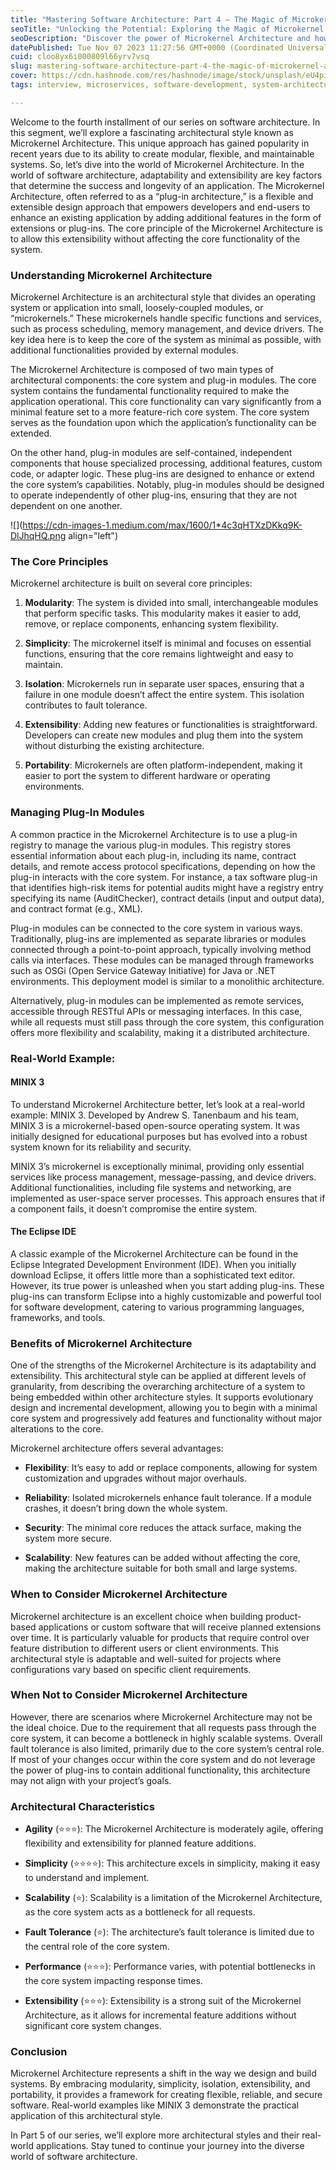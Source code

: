 ```yaml
---
title: "Mastering Software Architecture: Part 4 — The Magic of Microkernel Architecture"
seoTitle: "Unlocking the Potential: Exploring the Magic of Microkernel Architectu"
seoDescription: "Discover the power of Microkernel Architecture and how it revolutionizes software design."
datePublished: Tue Nov 07 2023 11:27:56 GMT+0000 (Coordinated Universal Time)
cuid: cloo8yx6i000809l66yrv7vsq
slug: mastering-software-architecture-part-4-the-magic-of-microkernel-architecture
cover: https://cdn.hashnode.com/res/hashnode/image/stock/unsplash/eU4pipU_8HA/upload/bb53e4e5d721cacd5d08791d207f69f7.jpeg
tags: interview, microservices, software-development, system-architecture, system-design

---
```


Welcome to the fourth installment of our series on software architecture. In this segment, we’ll explore a fascinating architectural style known as Microkernel Architecture. This unique approach has gained popularity in recent years due to its ability to create modular, flexible, and maintainable systems. So, let’s dive into the world of Microkernel Architecture. In the world of software architecture, adaptability and extensibility are key factors that determine the success and longevity of an application. The Microkernel Architecture, often referred to as a “plug-in architecture,” is a flexible and extensible design approach that empowers developers and end-users to enhance an existing application by adding additional features in the form of extensions or plug-ins. The core principle of the Microkernel Architecture is to allow this extensibility without affecting the core functionality of the system.

### Understanding Microkernel Architecture

Microkernel Architecture is an architectural style that divides an operating system or application into small, loosely-coupled modules, or “microkernels.” These microkernels handle specific functions and services, such as process scheduling, memory management, and device drivers. The key idea here is to keep the core of the system as minimal as possible, with additional functionalities provided by external modules.

The Microkernel Architecture is composed of two main types of architectural components: the core system and plug-in modules. The core system contains the fundamental functionality required to make the application operational. This core functionality can vary significantly from a minimal feature set to a more feature-rich core system. The core system serves as the foundation upon which the application’s functionality can be extended.

On the other hand, plug-in modules are self-contained, independent components that house specialized processing, additional features, custom code, or adapter logic. These plug-ins are designed to enhance or extend the core system’s capabilities. Notably, plug-in modules should be designed to operate independently of other plug-ins, ensuring that they are not dependent on one another.

![](https://cdn-images-1.medium.com/max/1600/1*4c3qHTXzDKkq9K-DlJhqHQ.png align="left")

### The Core Principles

Microkernel architecture is built on several core principles:

1. **Modularity**: The system is divided into small, interchangeable modules that perform specific tasks. This modularity makes it easier to add, remove, or replace components, enhancing system flexibility.
    
2. **Simplicity**: The microkernel itself is minimal and focuses on essential functions, ensuring that the core remains lightweight and easy to maintain.
    
3. **Isolation**: Microkernels run in separate user spaces, ensuring that a failure in one module doesn’t affect the entire system. This isolation contributes to fault tolerance.
    
4. **Extensibility**: Adding new features or functionalities is straightforward. Developers can create new modules and plug them into the system without disturbing the existing architecture.
    
5. **Portability**: Microkernels are often platform-independent, making it easier to port the system to different hardware or operating environments.
    

### Managing Plug-In Modules

A common practice in the Microkernel Architecture is to use a plug-in registry to manage the various plug-in modules. This registry stores essential information about each plug-in, including its name, contract details, and remote access protocol specifications, depending on how the plug-in interacts with the core system. For instance, a tax software plug-in that identifies high-risk items for potential audits might have a registry entry specifying its name (AuditChecker), contract details (input and output data), and contract format (e.g., XML).

Plug-in modules can be connected to the core system in various ways. Traditionally, plug-ins are implemented as separate libraries or modules connected through a point-to-point approach, typically involving method calls via interfaces. These modules can be managed through frameworks such as OSGi (Open Service Gateway Initiative) for Java or .NET environments. This deployment model is similar to a monolithic architecture.

Alternatively, plug-in modules can be implemented as remote services, accessible through RESTful APIs or messaging interfaces. In this case, while all requests must still pass through the core system, this configuration offers more flexibility and scalability, making it a distributed architecture.

### Real-World Example: 

#### MINIX 3

To understand Microkernel Architecture better, let’s look at a real-world example: MINIX 3. Developed by Andrew S. Tanenbaum and his team, MINIX 3 is a microkernel-based open-source operating system. It was initially designed for educational purposes but has evolved into a robust system known for its reliability and security.

MINIX 3’s microkernel is exceptionally minimal, providing only essential services like process management, message-passing, and device drivers. Additional functionalities, including file systems and networking, are implemented as user-space server processes. This approach ensures that if a component fails, it doesn’t compromise the entire system.

#### The Eclipse IDE

A classic example of the Microkernel Architecture can be found in the Eclipse Integrated Development Environment (IDE). When you initially download Eclipse, it offers little more than a sophisticated text editor. However, its true power is unleashed when you start adding plug-ins. These plug-ins can transform Eclipse into a highly customizable and powerful tool for software development, catering to various programming languages, frameworks, and tools.

### Benefits of Microkernel Architecture

One of the strengths of the Microkernel Architecture is its adaptability and extensibility. This architectural style can be applied at different levels of granularity, from describing the overarching architecture of a system to being embedded within other architecture styles. It supports evolutionary design and incremental development, allowing you to begin with a minimal core system and progressively add features and functionality without major alterations to the core.

Microkernel architecture offers several advantages:

* **Flexibility**: It’s easy to add or replace components, allowing for system customization and upgrades without major overhauls.
    
* **Reliability**: Isolated microkernels enhance fault tolerance. If a module crashes, it doesn’t bring down the whole system.
    
* **Security**: The minimal core reduces the attack surface, making the system more secure.
    
* **Scalability**: New features can be added without affecting the core, making the architecture suitable for both small and large systems.
    

### When to Consider Microkernel Architecture

Microkernel architecture is an excellent choice when building product-based applications or custom software that will receive planned extensions over time. It is particularly valuable for products that require control over feature distribution to different users or client environments. This architectural style is adaptable and well-suited for projects where configurations vary based on specific client requirements.

### When Not to Consider Microkernel Architecture

However, there are scenarios where Microkernel Architecture may not be the ideal choice. Due to the requirement that all requests pass through the core system, it can become a bottleneck in highly scalable systems. Overall fault tolerance is also limited, primarily due to the core system’s central role. If most of your changes occur within the core system and do not leverage the power of plug-ins to contain additional functionality, this architecture may not align with your project’s goals.

### Architectural Characteristics

* **Agility** (⭐⭐⭐): The Microkernel Architecture is moderately agile, offering flexibility and extensibility for planned feature additions.
    
* **Simplicity** (⭐⭐⭐⭐): This architecture excels in simplicity, making it easy to understand and implement.
    
* **Scalability** (⭐): Scalability is a limitation of the Microkernel Architecture, as the core system acts as a bottleneck for all requests.
    
* **Fault Tolerance** (⭐): The architecture’s fault tolerance is limited due to the central role of the core system.
    
* **Performance** (⭐⭐⭐): Performance varies, with potential bottlenecks in the core system impacting response times.
    
* **Extensibility** (⭐⭐⭐): Extensibility is a strong suit of the Microkernel Architecture, as it allows for incremental feature additions without significant core system changes.
    

### Conclusion

Microkernel Architecture represents a shift in the way we design and build systems. By embracing modularity, simplicity, isolation, extensibility, and portability, it provides a framework for creating flexible, reliable, and secure software. Real-world examples like MINIX 3 demonstrate the practical application of this architectural style.

In Part 5 of our series, we’ll explore more architectural styles and their real-world applications. Stay tuned to continue your journey into the diverse world of software architecture.